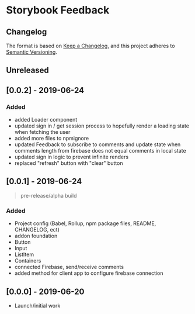 # Storybook Feedback

## Changelog

The format is based on [Keep a Changelog](https://keepachangelog.com/en/1.0.0/), and this project adheres to [Semantic Versioning](https://semver.org/spec/v2.0.0.html).

## Unreleased

## [0.0.2] - 2019-06-24

### Added

- added Loader component
- updated sign in / get session process to hopefully render a loading state when fetching the user
- added more files to npmignore
- updated Feedback to subscribe to comments and update state when comments length from firebase does not equal comments in local state
- updated sign in logic to prevent infinite renders
- replaced "refresh" button with "clear" button

## [0.0.1] - 2019-06-24

> pre-release/alpha build

### Added

- Project config (Babel, Rollup, npm package files, README, CHANGELOG, ect)
- addon foundation
- Button
- Input
- ListItem
- Containers
- connected Firebase, send/receive comments
- added method for client app to configure firebase connection

## [0.0.0] - 2019-06-20

- Launch/initial work
